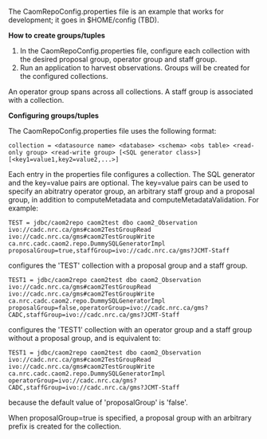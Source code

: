 The CaomRepoConfig.properties file is an example that works for development; it goes in $HOME/config (TBD).

**How to create groups/tuples**
1. In the CaomRepoConfig.properties file, configure each collection with the desired proposal group, operator group and staff group.
2. Run an application to harvest observations. Groups will be created for the configured collections.

An operator group spans across all collections. A staff group is associated with a collection.

**Configuring groups/tuples**

The CaomRepoConfig.properties file uses the following format:

```
collection = <datasource name> <database> <schema> <obs table> <read-only group> <read-write group> [<SQL generator class>] [<key1=value1,key2=value2,...>]
```

Each entry in the properties file configures a collection. The SQL generator and the key=value pairs are optional. The key=value pairs can be used to specify an abitratry operator group, an arbitrary staff group and a proposal group, in addition to computeMetadata and computeMetadataValidation. For example:

```
TEST = jdbc/caom2repo caom2test dbo caom2_Observation ivo://cadc.nrc.ca/gms#caom2TestGroupRead ivo://cadc.nrc.ca/gms#caom2TestGroupWrite ca.nrc.cadc.caom2.repo.DummySQLGeneratorImpl proposalGroup=true,staffGroup=ivo://cadc.nrc.ca/gms?JCMT-Staff
```

configures the 'TEST' collection with a proposal group and a staff group.

```
TEST1 = jdbc/caom2repo caom2test dbo caom2_Observation ivo://cadc.nrc.ca/gms#caom2TestGroupRead ivo://cadc.nrc.ca/gms#caom2TestGroupWrite ca.nrc.cadc.caom2.repo.DummySQLGeneratorImpl proposalGroup=false,operatorGroup=ivo://cadc.nrc.ca/gms?CADC,staffGroup=ivo://cadc.nrc.ca/gms?JCMT-Staff
```

configures the 'TEST1' collection with an operator group and a staff group without a proposal group, and is equivalent to:

```
TEST1 = jdbc/caom2repo caom2test dbo caom2_Observation ivo://cadc.nrc.ca/gms#caom2TestGroupRead ivo://cadc.nrc.ca/gms#caom2TestGroupWrite ca.nrc.cadc.caom2.repo.DummySQLGeneratorImpl operatorGroup=ivo://cadc.nrc.ca/gms?CADC,staffGroup=ivo://cadc.nrc.ca/gms?JCMT-Staff 
```

because the default value of 'proposalGroup' is 'false'.

When proposalGroup=true is specified, a proposal group with an arbitrary prefix is created for the collection.
